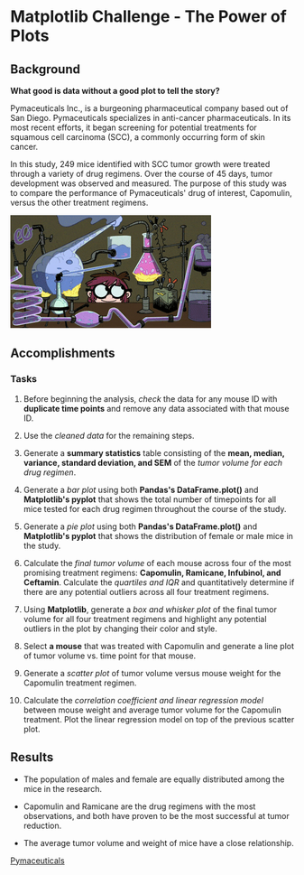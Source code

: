 # Matplotlib Challenge - The Power of Plots

## Background

**What good is data without a good plot to tell the story?**

Pymaceuticals Inc., is a burgeoning pharmaceutical company based out of San Diego. Pymaceuticals specializes in anti-cancer pharmaceuticals. In its most recent efforts, it began screening for potential treatments for squamous cell carcinoma (SCC), a commonly occurring form of skin cancer.

In this study, 249 mice identified with SCC tumor growth were treated through a variety of drug regimens. Over the course of 45 days, tumor development was observed and measured. The purpose of this study was to compare the performance of Pymaceuticals' drug of interest, Capomulin, versus the other treatment regimens. 

![Lab](/images/lab.gif)

## Accomplishments

### Tasks

1. Before beginning the analysis, *check* the data for any mouse ID with **duplicate time points** and remove any data associated with that mouse ID.

2. Use the *cleaned data* for the remaining steps.

3. Generate a **summary statistics** table consisting of the **mean, median, variance, standard deviation, and SEM** of the *tumor volume for each drug regimen*.

4. Generate a *bar plot* using both **Pandas's DataFrame.plot()** and **Matplotlib's pyplot** that shows the total number of timepoints for all mice tested for each drug regimen throughout the course of the study.

5. Generate a *pie plot* using both **Pandas's DataFrame.plot()** and **Matplotlib's pyplot** that shows the distribution of female or male mice in the study.

6. Calculate the *final tumor volume* of each mouse across four of the most promising treatment regimens: **Capomulin, Ramicane, Infubinol, and Ceftamin**. Calculate the *quartiles and IQR* and quantitatively determine if there are any potential outliers across all four treatment regimens.

7. Using **Matplotlib**, generate a *box and whisker plot* of the final tumor volume for all four treatment regimens and highlight any potential outliers in the plot by changing their color and style.

8. Select **a mouse** that was treated with Capomulin and generate a line plot of tumor volume vs. time point for that mouse.

9. Generate a *scatter plot* of tumor volume versus mouse weight for the Capomulin treatment regimen.

10. Calculate the *correlation coefficient and linear regression model* between mouse weight and average tumor volume for the Capomulin treatment. Plot the linear regression model on top of the previous scatter plot.

## Results

* The population of males and female are equally distributed among the mice in the research.

* Capomulin and Ramicane are the drug regimens with the most observations, and both have proven to be the most successful at tumor reduction.

* The average tumor volume and weight of mice have a close relationship.

[Pymaceuticals](/Pymaceuticals/pymaceuticals_starter.ipynb)